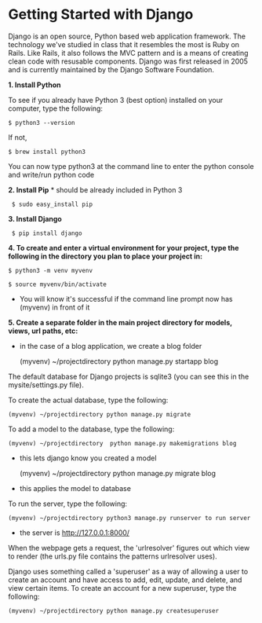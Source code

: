 # Getting Started with Django

Django is an open source, Python based web application framework. The technology we've studied in class that it resembles the most is Ruby on Rails.  Like Rails, it also follows the MVC pattern and is a means of creating clean code with resusable components.  Django was first released in 2005 and is currently maintained by the Django Software Foundation.

**1. Install Python**

To see if you already have Python 3 (best option) installed on your computer, type the following:

    $ python3 --version

If not,

    $ brew install python3


 You can now type python3 at the command line to enter the python console and write/run python code

 **2. Install Pip**
    * should be already included in Python 3

     $ sudo easy_install pip

 **3. Install Django**

     $ pip install django

**4. To create and enter a virtual environment for your project, type the following in the directory you plan to place your project in:**

    $ python3 -m venv myvenv

    $ source myvenv/bin/activate

* You will know it's successful if the command line prompt now has (myvenv) in front of it

**5. Create a separate folder in the main project directory for models, views, url paths, etc:**

* in the case of a blog application, we create a blog folder

    (myvenv) ~/projectdirectory python manage.py startapp blog

The default database for Django projects is sqlite3 (you can see this in the mysite/settings.py file).

To create the actual database, type the following:

    (myvenv) ~/projectdirectory python manage.py migrate

To add a model to the database, type the following:

    (myvenv) ~/projectdirectory  python manage.py makemigrations blog

* this lets django know you created a model

    (myvenv) ~/projectdirectory  python manage.py migrate blog

* this applies the model to database

To run the server, type the following:

    (myvenv) ~/projectdirectory python3 manage.py runserver to run server

* the server is http://127.0.0.1:8000/

When the webpage gets a request, the 'urlresolver' figures out which view to render (the urls.py file contains the patterns urlresolver uses).

Django uses something called a 'superuser' as a way of allowing a user to create an account and have access to add, edit, update, and delete, and view certain items.  To create an account for a new superuser, type the following:

    (myvenv) ~/projectdirectory python manage.py createsuperuser
